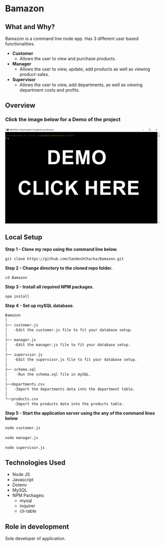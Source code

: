 # Bamazon

## What and Why?

Bamazon is a command line node app. Has 3 different user based functionalities.
* **Customer**
    - Allows the user to view and purchase products.
* **Manager**
    - Allows the user to view, update, add products as well as viewing product-sales.
* **Supervisor**
    - Allows the user to view, add departments, as well as viewing department costs and profits.

## Overview

### Click the image below for a Demo of the project

<a href="https://www.screencast.com/t/aS68HGCV00" target="_blank">
  <img alt="Bamazon Demo Video" src="images\Demo Image.png" width="" height="" />
</a>

## Local Setup

**Step 1 - Clone my repo using the command line below.**
```
git clone https://github.com/SandeshCharka/Bamazon.git
```
**Step 2 - Change directory to the cloned repo folder.**
```
cd Bamazon
```
**Step 3 - Install all required NPM packages.**
```
npm install
```
**Step 4 - Set up mySQL database.**
```
Bamazon
│
├── customer.js
│   -Edit the customer.js file to fit your database setup. 
│
├── manager.js
│   -Edit the manager.js file to fit your database setup. 
│
├── supervisor.js
│   -Edit the supervisor.js file to fit your database setup.
│
├── schema.sql
│    -Run the schema.sql file in mySQL.
│
├──departments.csv
│   -Import the departments data into the department table.
│
└──products.csv
    -Import the products data into the products table.
```
**Step 5 - Start the application server using the any of the command lines below**
```
node customer.js

node manager.js

node supervisor.js
```

## Technologies Used

* Node JS
* Javascript
* Dotenv
* MySQL
* NPM Packages:
    - mysql
    - inquirer
    - cli-table

## Role in development

Sole developer of application.